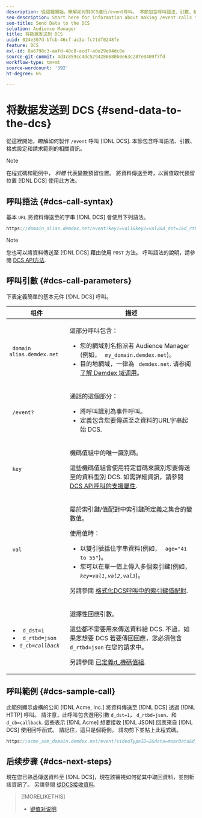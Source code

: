 ```yaml
---
description: 從這裡開始，瞭解如何對DCS進行/event呼叫。 本節包含呼叫語法、引數、格式設定和請求範例的相關資訊。
seo-description: Start here for information about making /event calls to the DCS. This section includes information about call syntax, parameters, formatting, and a request example.
seo-title: Send Data to the DCS
solution: Audience Manager
title: 将数据发送到 DCS
uuid: 024e307d-bfcb-46cf-ac3a-fc71df0248fe
feature: DCS
exl-id: 8a6798c3-aafd-48c8-acd7-a0e29e04dc8e
source-git-commit: 4d3c859cc4dc5294286680b0e63c287e0409f7fd
workflow-type: tm+mt
source-wordcount: '392'
ht-degree: 6%

---
```


# 将数据发送到 DCS {#send-data-to-the-dcs}

從這裡開始，瞭解如何製作 `/event` 呼叫 [!DNL DCS]. 本節包含呼叫語法、引數、格式設定和請求範例的相關資訊。

>[!NOTE]
>
>在程式碼和範例中， *斜體* 代表變數預留位置。 將資料傳送至時，以實值取代預留位置 [!DNL DCS] 使用此方法。

## 呼叫語法 {#dcs-call-syntax}

基本 `URL` 將資料傳送至的字串 [!DNL DCS] 會使用下列語法。

```js
https://domain_alias.demdex.net/event?key1=val1&key2=val2&d_dst=1&d_rtbd=json&d_cb=callback
```

>[!NOTE]
>
>您也可以將資料傳送至 [!DNL DCS] 藉由使用 `POST` 方法。 呼叫語法的說明，請參閱 [DCS API方法](../../../api/dcs-intro/dcs-api-reference/dcs-api-methods.md).

## 呼叫引數 {#dcs-call-parameters}

下表定義簡單的基本元件 [!DNL DCS] 呼叫。

<table id="table_5F6A5B324EB848168543386516FBF384"> 
 <thead> 
  <tr> 
   <th colname="col1" class="entry"> 组件 </th> 
   <th colname="col2" class="entry"> 描述 </th> 
  </tr> 
 </thead>
 <tbody> 
  <tr> 
   <td colname="col1"> <p> <code> domain alias.demdex.net</code> </p> </td> 
   <td colname="col2"> <p>這部分呼叫包含： </p> <p> 
     <ul id="ul_3EDA9C7BA6794D06BCB07A75A9BD2372"> 
      <li id="li_74624CA78D6F4536A8164AE1FA1DECB9">您的網域別名指派者 <span class="keyword"> Audience Manager</span> (例如， <code> my_domain.demdex.net</code>)。 </li> 
      <li id="li_08ABE91CA247403AA480B3FB4BEF83BA">目的地網域，一律為 <code> demdex.net</code>. 请参阅<a href="../../../reference/demdex-calls.md">了解 Demdex 域调用</a>。 </li> 
     </ul> </p> </td> 
  </tr> 
  <tr> 
   <td colname="col1"> <p> <code> /event?</code> </p> </td> 
   <td colname="col2"> <p>通話的這個部分： </p> <p> 
     <ul id="ul_6332444A305A4F12A7CBE471CA508516"> 
      <li id="li_1C5C111B2B0E4621B3FC0C20D6516041">將呼叫識別為事件呼叫。 </li> 
      <li id="li_DBCE9B1C70604A629ECD7AC0A9052198">定義包含您要傳送至之資料的URL字串起始 <span class="wintitle"> DCS</span>. </li> 
     </ul> </p> </td> 
  </tr> 
  <tr> 
   <td colname="col1"> <p> <code> key</code> </p> </td> 
   <td colname="col2"> <p>機碼值組中的唯一識別碼。 </p> <p>這些機碼值組會使用特定首碼來識別您要傳送至的資料型別 <span class="wintitle"> DCS</span>. 如需詳細資訊，請參閱 <a href="../../../api/dcs-intro/dcs-api-reference/dcs-keys.md"> DCS API呼叫的支援屬性</a>. </p> </td> 
  </tr> 
  <tr> 
   <td colname="col1"> <p> <code> val</code> </p> </td> 
   <td colname="col2"> <p>屬於索引鍵/值配對中索引鍵所定義之集合的變數值。 </p> <p>使用值時： </p> <p> 
     <ul id="ul_624DC78759F74AD8920220058E54E083"> 
      <li id="li_091E5B4820EC4A93B775433E428E74AB">以雙引號括住字串資料(例如， <code> age="41 to 55"</code>)。 </li> 
      <li id="li_C558E3BA6EE34413BBBB962D4CD0D10E">您可以在單一值上傳入多個索引鍵(例如， <i><code>key</i>=<i>val1,val2,val3</i></code></i>)。 </li> 
     </ul> </p> <p>另請參閱 <a href="../../../api/dcs-intro/dcs-api-reference/dcs-key-format.md"> 格式化DCS呼叫中的索引鍵值配對</a>. </p> </td>
  </tr> 
  <tr> 
   <td colname="col1"> <p> 
     <ul id="ul_36E2C1A0538D4D2C94DFC1335720A524"> 
      <li id="li_8902EED431CE4F0189A94868FA52DB1F"> <code> d_dst=1</code> </li> 
      <li id="li_4B6B29499D444E31808DE0A9AA0442D0"> <code> d_rtbd=json</code> </li> 
      <li id="li_3430CD0438604B83BE6437E6EC480816"> <code>d_cb=<i>callback</i></code> </li>
     </ul> </p> </td> 
   <td colname="col2"> <p>選擇性回應引數。 </p> <p> 這些都不需要用來傳送資料給 <span class="wintitle"> DCS</span>. 不過，如果您想要 <span class="wintitle"> DCS</span> 若要傳回回應，您必須包含 <code> d_rtbd=json</code> 在您的請求中。 </p> <p>另請參閱 <a href="../../../api/dcs-intro/dcs-api-reference/dcs-keys.md#d-attributes"> 已定義d_機碼值組</a>. </p> </td> 
  </tr>
 </tbody>
</table>

## 呼叫範例 {#dcs-sample-call}

此範例顯示虛構的公司 [!DNL Acme, Inc.] 將資料傳送至 [!DNL DCS] 透過 [!DNL HTTP] 呼叫。 請注意，此呼叫包含選用引數 `d_dst=1`， `d_rtbd=json`、和 `d_cb=callback`. 這些表示 [!DNL Acme] 想要接收 [!DNL JSON] 回應來自 [!DNL DCS] 使用回呼函式。 請記住，這只是個範例。 請勿剪下並貼上此程式碼。

```js
https://acme_aam_domain.demdex.net/event?videoTypeID=2&data=moarData&d_dst=1&d_rtbd=json&d_cb=acme_callback
```

## 后续步骤 {#dcs-next-steps}

現在您已熟悉傳送資料至 [!DNL DCS]，現在該審視如何從其中取回資料，並剖析該資訊了。 另請參閱 [從DCS接收資料](../../../api/dcs-intro/dcs-event-calls/dcs-url-receive.md).

>[!MORELIKETHIS]
>
>* [键值对说明](../../../reference/key-value-pairs-explained.md)

